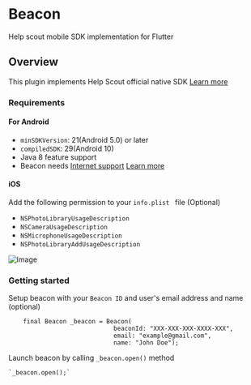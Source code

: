# Beacon

Help scout mobile SDK implementation for Flutter

## Overview

This plugin implements Help Scout official native SDK [Learn more](https://developer.helpscout.com/beacon-2/)


### Requirements
#### For Android
- `minSDKVersion`: 21(Android 5.0) or later
- `compiledSDK`: 29(Android 10)
- Java 8 feature support
- Beacon needs [Internet support](https://developer.android.com/training/basics/network-ops/connecting)
[Learn more ](https://developer.helpscout.com/beacon-2/android/)

#### iOS
Add the following permission to your `info.plist ` file (Optional)
- `NSPhotoLibraryUsageDescription`
- `NSCameraUsageDescription`
- `NSMicrophoneUsageDescription`
- `NSPhotoLibraryAddUsageDescription`



![Image](https://github.com/helpscout/HSAttachmentPicker/raw/master/picker_photos_permissions.png)

### Getting started
Setup beacon with your `Beacon ID` and user's email address and name (optional)
```
    final Beacon _beacon = Beacon(
                             beaconId: "XXX-XXX-XXX-XXXX-XXX",
                             email: "example@gmail.com",
                             name: "John Doe");

```
 
Launch beacon by calling `_beacon.open()` method
```
`_beacon.open();`
```

